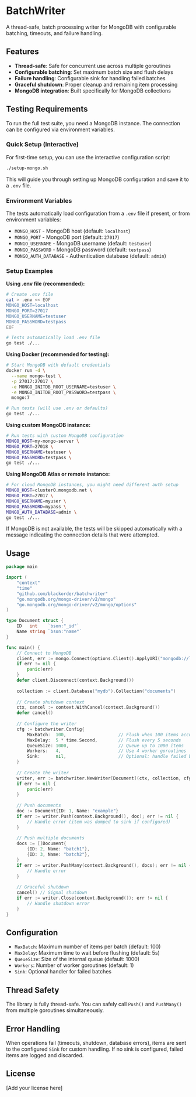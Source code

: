 # BatchWriter

A thread-safe, batch processing writer for MongoDB with configurable batching, timeouts, and failure handling.

## Features

- **Thread-safe**: Safe for concurrent use across multiple goroutines
- **Configurable batching**: Set maximum batch size and flush delays
- **Failure handling**: Configurable sink for handling failed batches
- **Graceful shutdown**: Proper cleanup and remaining item processing
- **MongoDB integration**: Built specifically for MongoDB collections

## Testing Requirements

To run the full test suite, you need a MongoDB instance. The connection can be configured via environment variables.

### Quick Setup (Interactive)

For first-time setup, you can use the interactive configuration script:

```bash
./setup-mongo.sh
```

This will guide you through setting up MongoDB configuration and save it to a `.env` file.

### Environment Variables

The tests automatically load configuration from a `.env` file if present, or from environment variables:

- `MONGO_HOST` - MongoDB host (default: `localhost`)
- `MONGO_PORT` - MongoDB port (default: `27017`)
- `MONGO_USERNAME` - MongoDB username (default: `testuser`)
- `MONGO_PASSWORD` - MongoDB password (default: `testpass`)
- `MONGO_AUTH_DATABASE` - Authentication database (default: `admin`)

### Setup Examples

**Using .env file (recommended):**
```bash
# Create .env file
cat > .env << EOF
MONGO_HOST=localhost
MONGO_PORT=27017
MONGO_USERNAME=testuser
MONGO_PASSWORD=testpass
EOF

# Tests automatically load .env file
go test ./...
```

**Using Docker (recommended for testing):**
```bash
# Start MongoDB with default credentials
docker run -d \
  --name mongo-test \
  -p 27017:27017 \
  -e MONGO_INITDB_ROOT_USERNAME=testuser \
  -e MONGO_INITDB_ROOT_PASSWORD=testpass \
  mongo:7

# Run tests (will use .env or defaults)
go test ./...
```

**Using custom MongoDB instance:**
```bash
# Run tests with custom MongoDB configuration
MONGO_HOST=my-mongo-server \
MONGO_PORT=27018 \
MONGO_USERNAME=testuser \
MONGO_PASSWORD=testpass \
go test ./...
```

**Using MongoDB Atlas or remote instance:**
```bash
# For cloud MongoDB instances, you might need different auth setup
MONGO_HOST=cluster0.mongodb.net \
MONGO_PORT=27017 \
MONGO_USERNAME=myuser \
MONGO_PASSWORD=mypass \
MONGO_AUTH_DATABASE=admin \
go test ./...
```

If MongoDB is not available, the tests will be skipped automatically with a message indicating the connection details that were attempted.

## Usage

```go
package main

import (
    "context"
    "time"
    "github.com/blackorder/batchwriter"
    "go.mongodb.org/mongo-driver/v2/mongo"
    "go.mongodb.org/mongo-driver/v2/mongo/options"
)

type Document struct {
    ID   int    `bson:"_id"`
    Name string `bson:"name"`
}

func main() {
    // Connect to MongoDB
    client, err := mongo.Connect(options.Client().ApplyURI("mongodb://localhost:27017"))
    if err != nil {
        panic(err)
    }
    defer client.Disconnect(context.Background())
    
    collection := client.Database("mydb").Collection("documents")
    
    // Create shutdown context
    ctx, cancel := context.WithCancel(context.Background())
    defer cancel()
    
    // Configure the writer
    cfg := batchwriter.Config{
        MaxBatch:  100,                    // Flush when 100 items accumulated
        MaxDelay:  5 * time.Second,        // Flush every 5 seconds
        QueueSize: 1000,                   // Queue up to 1000 items
        Workers:   4,                      // Use 4 worker goroutines
        Sink:      nil,                    // Optional: handle failed batches
    }
    
    // Create the writer
    writer, err := batchwriter.NewWriter[Document](ctx, collection, cfg)
    if err != nil {
        panic(err)
    }
    
    // Push documents
    doc := Document{ID: 1, Name: "example"}
    if err := writer.Push(context.Background(), doc); err != nil {
        // Handle error (item was dumped to sink if configured)
    }
    
    // Push multiple documents
    docs := []Document{
        {ID: 2, Name: "batch1"},
        {ID: 3, Name: "batch2"},
    }
    if err := writer.PushMany(context.Background(), docs); err != nil {
        // Handle error
    }
    
    // Graceful shutdown
    cancel() // Signal shutdown
    if err := writer.Close(context.Background()); err != nil {
        // Handle shutdown error
    }
}
```

## Configuration

- `MaxBatch`: Maximum number of items per batch (default: 100)
- `MaxDelay`: Maximum time to wait before flushing (default: 5s)
- `QueueSize`: Size of the internal queue (default: 1000)
- `Workers`: Number of worker goroutines (default: 1)
- `Sink`: Optional handler for failed batches

## Thread Safety

The library is fully thread-safe. You can safely call `Push()` and `PushMany()` from multiple goroutines simultaneously.

## Error Handling

When operations fail (timeouts, shutdown, database errors), items are sent to the configured `Sink` for custom handling. If no sink is configured, failed items are logged and discarded.

## License

[Add your license here]
